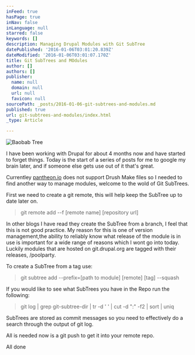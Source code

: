 ```yaml
---
inFeed: true
hasPage: true
inNav: false
inLanguage: null
starred: false
keywords: []
description: Managing Drupal Modules with Git SubTree
datePublished: '2016-01-06T03:01:20.839Z'
dateModified: '2016-01-06T03:01:07.170Z'
title: Git SubTrees and MOdules
author: []
authors: []
publisher:
  name: null
  domain: null
  url: null
  favicon: null
sourcePath: _posts/2016-01-06-git-subtrees-and-modules.md
published: true
url: git-subtrees-and-modules/index.html
_type: Article

---
```

![Baobab Tree](https://the-grid-user-content.s3-us-west-2.amazonaws.com/81764708-f69c-457d-bfca-ae087d8b4c79.jpg)

I have been working with Drupal for about 4 months now and have started to forget things.  Today is the start of a series of posts for me to google my brain later, and if someone else gets use out of it that's great.

Currentley [pantheon.io][0] does not support Drush Make files so I needed to find another way to manage modules, welcome to the wold of Git SubTrees.

First we need to create a git remote, this will help keep the SubTree up to date later on.

> git remote add --f \[remote name\] \[repository url\]

In other blogs I have read they create the SubTree from a branch, I feel that this is not good practice.  My reason for this is one of version management,the ability to reliably know what release of the module is in use is important for a wide range of reasons which I wont go into today. Luckily modules that are hosted on git.drupal.org are tagged with their releases, /poolparty.

To create a SubTree from a tag use:

> git subtree add --prefix=\[path to module\] \[remote\] \[tag\] --squash

If you would like to see what SubTrees you have in the Repo run the following:

> git log | grep git-subtree-dir | tr -d ' ' | cut -d ":" -f2 | sort | uniq

SubTrees are stored as commit messages so you need to effectively do a search through the output of git log.

All is needed now is a git push to get it into your remote repo.

All done

[0]: https://pantheon.io/